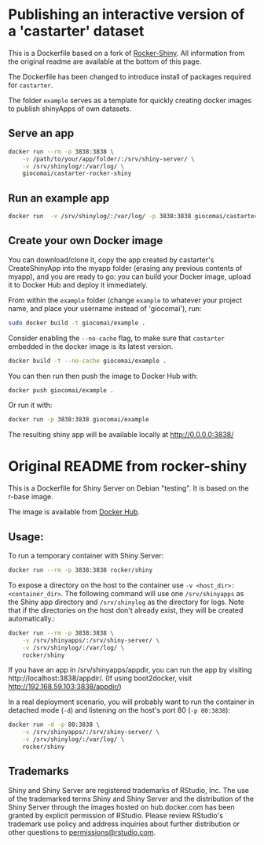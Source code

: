 Publishing an interactive version of a 'castarter' dataset
==========================================================

This is a Dockerfile based on a fork of [Rocker-Shiny](https://github.com/rocker-org/shiny). All information from the original readme are available at the bottom of this page.

The Dockerfile has been changed to introduce install of packages required for `castarter`. 

The folder `example` serves as a template for quickly creating docker images to publish shinyApps of own datasets.

## Serve an app

```sh
docker run --rm -p 3838:3838 \
    -v /path/to/your/app/folder/:/srv/shiny-server/ \
    -v /srv/shinylog/:/var/log/ \
    giocomai/castarter-rocker-shiny
```

## Run an example app

```sh
docker run  -v /srv/shinylog/:/var/log/ -p 3838:3838 giocomai/castarter-rocker-shiny-example
```

## Create your own Docker image

You can download/clone it, copy the app created by castarter's CreateShinyApp into the myapp folder (erasing any previous contents of myapp), and you are ready to go: you can build your Docker image, upload it to Docker Hub and deploy it immediately. 

From within the `example` folder (change `example` to whatever your project name, and place your username instead of 'giocomai'), run:

```sh
sudo docker build -t giocomai/example .
```

Consider enabling the `--no-cache` flag, to make sure that `castarter` embedded in the docker image is its latest version.

```sh
docker build -t --no-cache giocomai/example .
```

You can then run then push the image to Docker Hub with:

```sh
docker push giocomai/example .
```

Or run it with:

```sh
docker run -p 3838:3838 giocomai/example
```

The resulting shiny app will be available locally at http://0.0.0.0:3838/


Original README from rocker-shiny
=================================

This is a Dockerfile for Shiny Server on Debian "testing". It is based on the r-base image.

The image is available from [Docker Hub](https://registry.hub.docker.com/u/rocker/shiny/).

## Usage:

To run a temporary container with Shiny Server:

```sh
docker run --rm -p 3838:3838 rocker/shiny
```


To expose a directory on the host to the container use `-v <host_dir>:<container_dir>`. The following command will use one `/srv/shinyapps` as the Shiny app directory and `/srv/shinylog` as the directory for logs. Note that if the directories on the host don't already exist, they will be created automatically.:

```sh
docker run --rm -p 3838:3838 \
    -v /srv/shinyapps/:/srv/shiny-server/ \
    -v /srv/shinylog/:/var/log/ \
    rocker/shiny
```

If you have an app in /srv/shinyapps/appdir, you can run the app by visiting http://localhost:3838/appdir/. (If using boot2docker, visit http://192.168.59.103:3838/appdir/)


In a real deployment scenario, you will probably want to run the container in detached mode (`-d`) and listening on the host's port 80 (`-p 80:3838`):

```sh
docker run -d -p 80:3838 \
    -v /srv/shinyapps/:/srv/shiny-server/ \
    -v /srv/shinylog/:/var/log/ \
    rocker/shiny
```


## Trademarks

Shiny and Shiny Server are registered trademarks of RStudio, Inc. The use of the trademarked terms Shiny and Shiny Server and the distribution of the Shiny Server through the images hosted on hub.docker.com has been granted by explicit permission of RStudio. Please review RStudio's trademark use policy and address inquiries about further distribution or other questions to permissions@rstudio.com.
